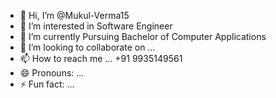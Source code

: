 - 👋 Hi, I’m @Mukul-Verma15
- 👀 I’m interested in Software Engineer
- 🌱 I’m currently Pursuing Bachelor of Computer Applications
- 💞️ I’m looking to collaborate on ...
- 📫 How to reach me ... +91 9935149561
- 😄 Pronouns: ...
- ⚡ Fun fact: ...

<!---
Mukul-Verma15/Mukul-Verma15 is a ✨ special ✨ repository because its `README.md` (this file) appears on your GitHub profile.
You can click the Preview link to take a look at your changes.
--->

